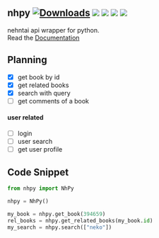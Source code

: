 ## nhpy [![Downloads](https://pepy.tech/badge/nhpy)](https://pypi.org/project/nhpy/) ![](https://img.shields.io/pypi/format/nhpy) [![](https://img.shields.io/pypi/v/nhpy)](https://pypi.org/project/nhpy/) ![](https://img.shields.io/github/license/b3yc0d3/nhpy) ![](https://img.shields.io/github/languages/code-size/b3yc0d3/nhpy)
nehntai api wrapper for python.\
Read the [Documentation](https://github.com/b3yc0d3/nhpy/blob/master/DOCS/usage.md)

## Planning
- [X] get book by id
- [X] get related books
- [X] search with query
- [ ] get comments of a book

#### user related
- [ ] login
- [ ] user search
- [ ] get user profile

## Code Snippet
```py
from nhpy import NhPy

nhpy = NhPy()

my_book = nhpy.get_book(394659)
rel_books = nhpy.get_related_books(my_book.id)
my_search = nhpy.search(["neko"])

```
